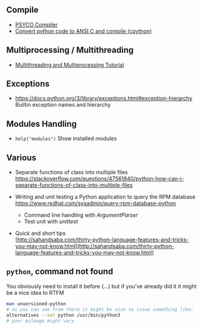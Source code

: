 ## Compile
- [PSYCO Compiler](http://psyco.sourceforge.net/introduction.html)
- [Convert python code to ANSI C and compile (cpython)](https://medium.com/@xpl/protecting-python-sources-using-cython-dcd940bb188e)

## Multiprocessing / Multithreading
- [Multithreading and Multiprocessing Tutorial](https://www.toptal.com/python/beginners-guide-to-concurrency-and-parallelism-in-python)

## Exceptions
- https://docs.python.org/3/library/exceptions.html#exception-hierarchy  
  Builtin exception names and hierarchy

## Modules Handling
- `help("modules")` Show installed modules

## Various

- Separate functions of class into multiple files  
  https://stackoverflow.com/questions/47561840/python-how-can-i-separate-functions-of-class-into-multiple-files
- Writing and unit testing a Python application to query the RPM database  
  https://www.redhat.com/sysadmin/query-rpm-database-python  
    - Command line handling with _ArgumentParser_
    - Test unit with _unittest_

- Quick and short tips  
  [http://sahandsaba.com/thirty-python-language-features-and-tricks-you-may-not-know.html](http://sahandsaba.com/thirty-python-language-features-and-tricks-you-may-not-know.html)

## `python`, command not found
You obviously need to install it before (...) but if you've already did it it might be a nice idea to RTFM
```sh
man unversioned-python
# as you can see from there it might be nice to issue something like:
alternatives --set python /usr/bin/python3
# your mileage might vary
```
